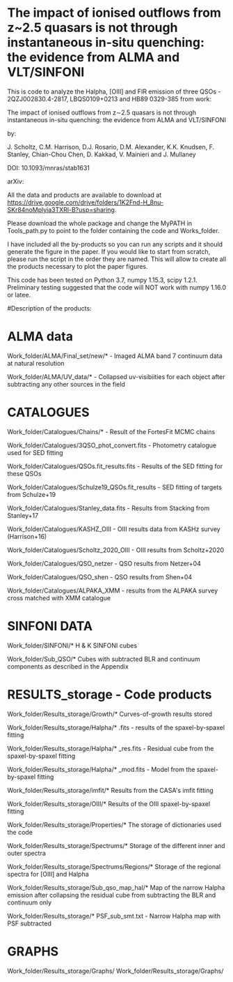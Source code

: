 # The impact of ionised outflows from z~2.5 quasars is not through instantaneous in-situ quenching: the evidence from ALMA and VLT/SINFONI
This is code to analyze the Halpha, [OIII] and FIR emission of three QSOs - 2QZJ002830.4-2817, LBQS0109+0213 and HB89 0329-385 from work:

The impact of ionised outflows from z$\sim$2.5 quasars is not through instantaneous in-situ quenching: the evidence from ALMA and VLT/SINFONI

by:

J. Scholtz,  C.M. Harrison, D.J. Rosario, D.M. Alexander, K.K. Knudsen, F. Stanley, Chian-Chou Chen, D. Kakkad, V. Mainieri and J. Mullaney

DOI: 10.1093/mnras/stab1631

arXiv: 

All the data and products are available to download at https://drive.google.com/drive/folders/1K2Fnd-H_8nu-SKr84noMplyia3TXRl-B?usp=sharing. 

Please download the whole package and change the MyPATH in Tools_path.py to point to the folder containing the code and Works_folder. 

I have included all the by-products so you can run any scripts and it should generate the figure in the paper. If you would like to start from scratch, please run the script in the order they are named. This will allow to create all the products necessary to plot the paper figures. 

This code has been tested on Python 3.7, numpy 1.15.3, scipy 1.2.1. Preliminary testing suggested that the code will NOT work with numpy 1.16.0 or latee.


#Description of the products:

# ALMA data

Work_folder/ALMA/Final_set/new/* - Imaged ALMA band 7 continuum data at natural resolution

Work_folder/ALMA/UV_data/* - Collapsed uv-visibiities for each object after subtracting any other sources in the field


# CATALOGUES 

Work_folder/Catalogues/Chains/* - Result of the FortesFit MCMC chains

Work_folder/Catalogues/3QSO_phot_convert.fits - Photometry catalogue used for SED fitting

Work_folder/Catalogues/QSOs.fit_results.fits - Results of the SED fitting for these QSOs

Work_folder/Catalogues/Schulze19_QSOs.fit_results - SED fitting of targets from Schulze+19

Work_folder/Catalogues/Stanley_data.fits - Results from Stacking from Stanley+17

Work_folder/Catalogues/KASHZ_OIII - OIII results data from KASHz survey (Harrison+16)

Work_folder/Catalogues/Scholtz_2020_OIII - OIII results from Scholtz+2020

Work_folder/Catalogues/QSO_netzer - QSO results from Netzer+04

Work_folder/Catalogues/QSO_shen - QSO results from Shen+04

Work_folder/Catalogues/ALPAKA_XMM - results from the ALPAKA survey cross matched with XMM catalogue

# SINFONI DATA
Work_folder/SINFONI/* H & K SINFONI cubes

Work_folder/Sub_QSO/* Cubes with subtracted BLR and continuum components as described in the Appendix 

# RESULTS_storage - Code products

Work_folder/Results_storage/Growth/* Curves-of-growth results stored

Work_folder/Results_storage/Halpha/* .fits - results of the spaxel-by-spaxel fitting 

Work_folder/Results_storage/Halpha/* _res.fits - Residual cube from the spaxel-by-spaxel fitting 

Work_folder/Results_storage/Halpha/* _mod.fits - Model from the spaxel-by-spaxel fitting 

Work_folder/Results_storage/imfit/* Results from the CASA's imfit fitting

Work_folder/Results_storage/OIII/* Results of the OIII spaxel-by-spaxel fitting

Work_folder/Results_storage/Properties/* The storage of dictionaries used the code

Work_folder/Results_storage/Spectrums/* Storage of the different inner and outer spectra

Work_folder/Results_storage/Spectrums/Regions/* Storage of the regional spectra for [OIII] and Halpha

Work_folder/Results_storage/Sub_qso_map_hal/* Map of the narrow Halpha emission after collapsing the residual cube from subtracting the BLR and continuum only

Work_folder/Results_storage/* PSF_sub_smt.txt - Narrow Halpha map with PSF subtracted

# GRAPHS

Work_folder/Results_storage/Graphs/
Work_folder/Results_storage/Graphs/








